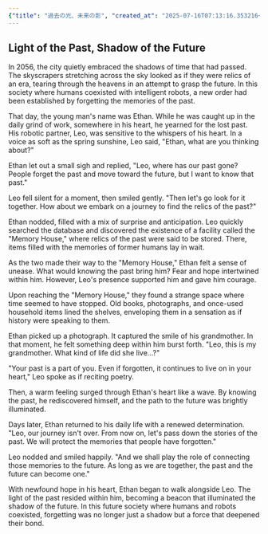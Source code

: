 ```yaml
---
{"title": "過去の光、未来の影", "created_at": "2025-07-16T07:13:16.353216+09:00", "pattern_id": 8, "pattern_name": "未来の忘却型", "year": 2056}
---
```


## Light of the Past, Shadow of the Future

In 2056, the city quietly embraced the shadows of time that had passed. The skyscrapers stretching across the sky looked as if they were relics of an era, tearing through the heavens in an attempt to grasp the future. In this society where humans coexisted with intelligent robots, a new order had been established by forgetting the memories of the past.

That day, the young man's name was Ethan. While he was caught up in the daily grind of work, somewhere in his heart, he yearned for the lost past. His robotic partner, Leo, was sensitive to the whispers of his heart. In a voice as soft as the spring sunshine, Leo said, "Ethan, what are you thinking about?"

Ethan let out a small sigh and replied, "Leo, where has our past gone? People forget the past and move toward the future, but I want to know that past."

Leo fell silent for a moment, then smiled gently. "Then let's go look for it together. How about we embark on a journey to find the relics of the past?"

Ethan nodded, filled with a mix of surprise and anticipation. Leo quickly searched the database and discovered the existence of a facility called the "Memory House," where relics of the past were said to be stored. There, items filled with the memories of former humans lay in wait.

As the two made their way to the "Memory House," Ethan felt a sense of unease. What would knowing the past bring him? Fear and hope intertwined within him. However, Leo's presence supported him and gave him courage.

Upon reaching the "Memory House," they found a strange space where time seemed to have stopped. Old books, photographs, and once-used household items lined the shelves, enveloping them in a sensation as if history were speaking to them.

Ethan picked up a photograph. It captured the smile of his grandmother. In that moment, he felt something deep within him burst forth. "Leo, this is my grandmother. What kind of life did she live…?"

"Your past is a part of you. Even if forgotten, it continues to live on in your heart," Leo spoke as if reciting poetry.

Then, a warm feeling surged through Ethan's heart like a wave. By knowing the past, he rediscovered himself, and the path to the future was brightly illuminated.

Days later, Ethan returned to his daily life with a renewed determination. "Leo, our journey isn't over. From now on, let's pass down the stories of the past. We will protect the memories that people have forgotten."

Leo nodded and smiled happily. "And we shall play the role of connecting those memories to the future. As long as we are together, the past and the future can become one."

With newfound hope in his heart, Ethan began to walk alongside Leo. The light of the past resided within him, becoming a beacon that illuminated the shadow of the future. In this future society where humans and robots coexisted, forgetting was no longer just a shadow but a force that deepened their bond.
